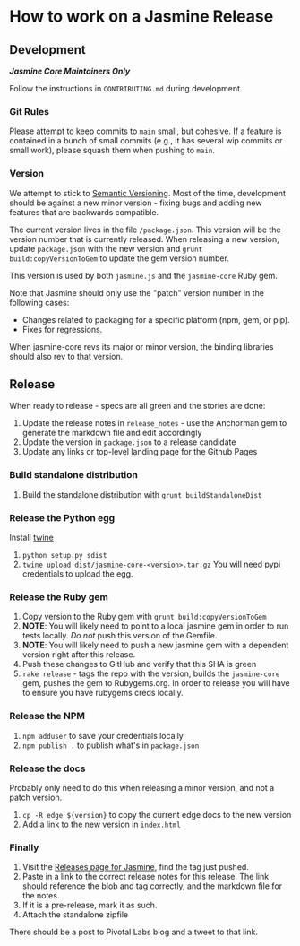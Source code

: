 # How to work on a Jasmine Release

## Development
___Jasmine Core Maintainers Only___

Follow the instructions in `CONTRIBUTING.md` during development.

### Git Rules

Please attempt to keep commits to `main` small, but cohesive. If a feature is contained in a bunch of small commits (e.g., it has several wip commits or small work), please squash them when pushing to `main`.

### Version

We attempt to stick to [Semantic Versioning](http://semver.org/). Most of the time, development should be against a new minor version - fixing bugs and adding new features that are backwards compatible.

The current version lives in the file `/package.json`. This version will be the version number that is currently released. When releasing a new version, update `package.json` with the new version and `grunt build:copyVersionToGem` to update the gem version number.

This version is used by both `jasmine.js` and the `jasmine-core` Ruby gem.

Note that Jasmine should only use the "patch" version number in the following cases:

* Changes related to packaging for a specific platform (npm, gem, or pip).
* Fixes for regressions.

When jasmine-core revs its major or minor version, the binding libraries should also rev to that version.

## Release

When ready to release - specs are all green and the stories are done:

1. Update the release notes in `release_notes` - use the Anchorman gem to generate the markdown file and edit accordingly
1. Update the version in `package.json` to a release candidate
1. Update any links or top-level landing page for the Github Pages

### Build standalone distribution

1. Build the standalone distribution with `grunt buildStandaloneDist`

### Release the Python egg

Install [twine](https://github.com/pypa/twine)

1. `python setup.py sdist`
1. `twine upload dist/jasmine-core-<version>.tar.gz` You will need pypi credentials to upload the egg.

### Release the Ruby gem

1. Copy version to the Ruby gem with `grunt build:copyVersionToGem`
1. __NOTE__: You will likely need to point to a local jasmine gem in order to run tests locally. _Do not_ push this version of the Gemfile.
1. __NOTE__: You will likely need to push a new jasmine gem with a dependent version right after this release.
1. Push these changes to GitHub and verify that this SHA is green
1. `rake release` - tags the repo with the version, builds the `jasmine-core` gem, pushes the gem to Rubygems.org. In order to release you will have to ensure you have rubygems creds locally.

### Release the NPM

1. `npm adduser` to save your credentials locally
1. `npm publish .` to publish what's in `package.json`

### Release the docs

Probably only need to do this when releasing a minor version, and not a patch version.

1. `cp -R edge ${version}` to copy the current edge docs to the new version
1. Add a link to the new version in `index.html`

### Finally

1. Visit the [Releases page for Jasmine](https://github.com/jasmine/jasmine/releases), find the tag just pushed.
 1. Paste in a link to the correct release notes for this release. The link should reference the blob and tag correctly, and the markdown file for the notes.
 1. If it is a pre-release, mark it as such.
 1. Attach the standalone zipfile


There should be a post to Pivotal Labs blog and a tweet to that link.
